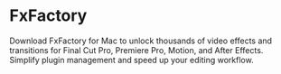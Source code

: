 # FxFactory
Download FxFactory for Mac to unlock thousands of video effects and transitions for Final Cut Pro, Premiere Pro, Motion, and After Effects. Simplify plugin management and speed up your editing workflow.
